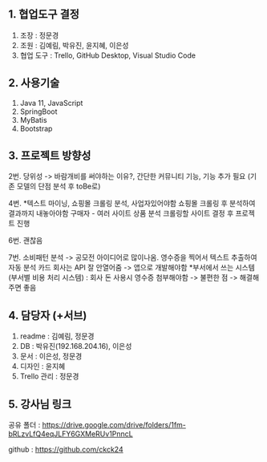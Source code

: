 ## 1. 협업도구 결정
1) 조장 : 정문경
2) 조원 : 김예림, 박유진, 윤지혜, 이은성
3) 협업 도구 : Trello, GitHub Desktop, Visual Studio Code
## 2. 사용기술
1) Java 11, JavaScript
2) SpringBoot
3) MyBatis
4) Bootstrap
## 3. 프로젝트 방향성
2번. 당위성 -> 바람개비를 써야하는 이유?, 간단한 커뮤니티 기능, 기능 추가 필요 (기존 모델의 단점 분석 후 toBe로)

4번. *텍스트 마이닝, 쇼핑몰 크롤링 분석, 사업자있어야함
쇼핑몰 크롤링 후 분석하여 결과까지 내놓아야함
구매자 - 여러 사이트 상품 분석
크롤링할 사이트 결정 후 프로젝트 진행

6번. 괜찮음

7번. 소비패턴 분석 -> 공모전 아이디어로 많이나옴.
영수증을 찍어서 텍스트 추출하여 자동 분석
카드 회사는 API 잘 안열어줌 -> 앱으로 개발해야함
*부서에서 쓰는 시스템 (부서별 비용 처리 시스템) : 회사 돈 사용시 영수증 첨부해야함 -> 불편한 점 -> 해결해주면 좋음

## 4. 담당자 (+서브)
1) readme : 김예림, 정문경
2) DB : 박유진(192.168.204.16), 이은성
3) 문서 : 이은성, 정문경
4) 디자인 : 윤지혜
5) Trello 관리 : 정문경
## 5. 강사님 링크
공유 폴더 : https://drive.google.com/drive/folders/1fm-bRLzvLfQ4eqJLFY6GXMeRUv1PnncL

github : https://github.com/ckck24
